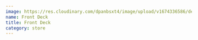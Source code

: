 ```yaml
---
image: https://res.cloudinary.com/dpanbsxt4/image/upload/v1674336586/deck_patriot_ledger_hwmkwk.webp
name: Front Deck
title: Front Deck
category: store
---
```

